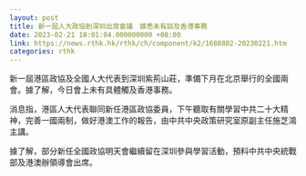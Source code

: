 ```yaml
---
layout: post
title: 新一屆人大政協到深圳出席會議　據悉未有談及香港事務
date: 2023-02-21 18:01:04.000000000 +08:00
link: https://news.rthk.hk/rthk/ch/component/k2/1688802-20230221.htm
categories: rthk
---
```


新一屆港區政協及全國人大代表到深圳紫荊山莊，準備下月在北京舉行的全國兩會。據了解，今日會上未有具體觸及香港事務。

消息指，港區人大代表聯同新任港區政協委員，下午聽取有關學習中共二十大精神，完善一國兩制，做好港澳工作的報告，由中共中央政策研究室原副主任施芝鴻主講。

據了解，部分新任全國政協明天會繼續留在深圳參與學習活動，預料中共中央統戰部及港澳辦領導會出席。
